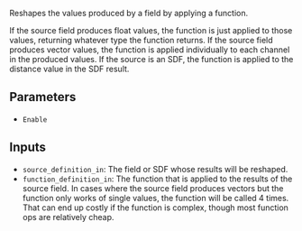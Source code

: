 Reshapes the values produced by a field by applying a function.

If the source field produces float values, the function is just applied to those values, returning whatever type the function returns.
If the source field produces vector values, the function is applied individually to each channel in the produced values.
If the source is an SDF, the function is applied to the distance value in the SDF result.

## Parameters

* `Enable`

## Inputs

* `source_definition_in`: The field or SDF whose results will be reshaped.
* `function_definition_in`: The function that is applied to the results of the source field. In cases where the source field produces vectors but the function only works of single values, the function will be called 4 times. That can end up costly if the function is complex, though most function ops are relatively cheap.